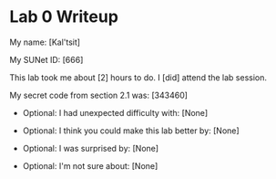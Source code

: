 Lab 0 Writeup
=============

My name: [Kal'tsit]

My SUNet ID: [666]

This lab took me about [2] hours to do. I [did] attend the lab session.

My secret code from section 2.1 was: [343460]

- Optional: I had unexpected difficulty with: [None]

- Optional: I think you could make this lab better by: [None]

- Optional: I was surprised by: [None]

- Optional: I'm not sure about: [None]
